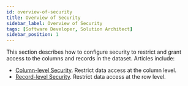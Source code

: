 ```yaml
---
id: overview-of-security
title: Overview of Security
sidebar_label: Overview of Security
tags: [Software Developer, Solution Architect]
sidebar_position: 1
---
```


This section describes how to configure security to restrict and grant access to the columns and records in the dataset. Articles include:
* [Column-level Security](../security/column-level-security.md). Restrict data access at the column level. 
* [Record-level Security](../security/record-level-security.md). Restrict data access at the row level. 
